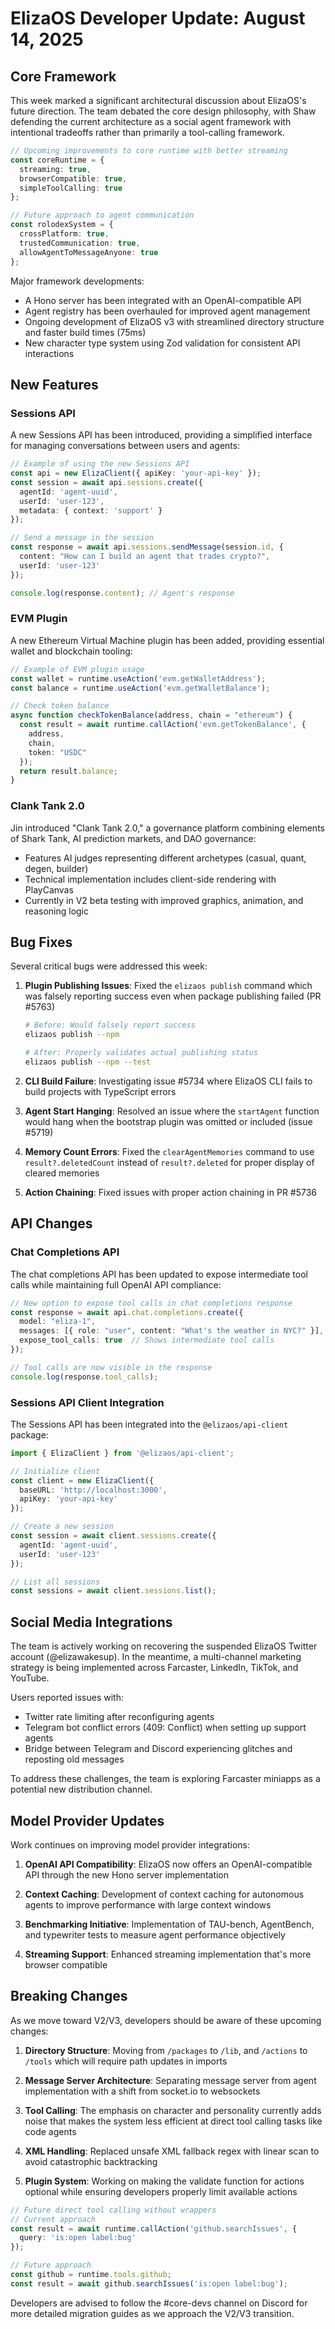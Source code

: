 # ElizaOS Developer Update: August 14, 2025

## Core Framework

This week marked a significant architectural discussion about ElizaOS's future direction. The team debated the core design philosophy, with Shaw defending the current architecture as a social agent framework with intentional tradeoffs rather than primarily a tool-calling framework.

```typescript
// Upcoming improvements to core runtime with better streaming
const coreRuntime = {
  streaming: true,
  browserCompatible: true,
  simpleToolCalling: true
};

// Future approach to agent communication
const rolodexSystem = {
  crossPlatform: true,
  trustedCommunication: true,
  allowAgentToMessageAnyone: true
};
```

Major framework developments:
- A Hono server has been integrated with an OpenAI-compatible API
- Agent registry has been overhauled for improved agent management
- Ongoing development of ElizaOS v3 with streamlined directory structure and faster build times (75ms)
- New character type system using Zod validation for consistent API interactions

## New Features

### Sessions API

A new Sessions API has been introduced, providing a simplified interface for managing conversations between users and agents:

```typescript
// Example of using the new Sessions API
const api = new ElizaClient({ apiKey: 'your-api-key' });
const session = await api.sessions.create({
  agentId: 'agent-uuid',
  userId: 'user-123',
  metadata: { context: 'support' }
});

// Send a message in the session
const response = await api.sessions.sendMessage(session.id, {
  content: "How can I build an agent that trades crypto?",
  userId: 'user-123'
});

console.log(response.content); // Agent's response
```

### EVM Plugin

A new Ethereum Virtual Machine plugin has been added, providing essential wallet and blockchain tooling:

```typescript
// Example of EVM plugin usage
const wallet = runtime.useAction('evm.getWalletAddress');
const balance = runtime.useAction('evm.getWalletBalance');

// Check token balance
async function checkTokenBalance(address, chain = "ethereum") {
  const result = await runtime.callAction('evm.getTokenBalance', { 
    address, 
    chain, 
    token: "USDC" 
  });
  return result.balance;
}
```

### Clank Tank 2.0

Jin introduced "Clank Tank 2.0," a governance platform combining elements of Shark Tank, AI prediction markets, and DAO governance:

- Features AI judges representing different archetypes (casual, quant, degen, builder)
- Technical implementation includes client-side rendering with PlayCanvas
- Currently in V2 beta testing with improved graphics, animation, and reasoning logic

## Bug Fixes

Several critical bugs were addressed this week:

1. **Plugin Publishing Issues**: Fixed the `elizaos publish` command which was falsely reporting success even when package publishing failed (PR #5763)
   
   ```bash
   # Before: Would falsely report success
   elizaos publish --npm
   
   # After: Properly validates actual publishing status
   elizaos publish --npm --test
   ```

2. **CLI Build Failure**: Investigating issue #5734 where ElizaOS CLI fails to build projects with TypeScript errors

3. **Agent Start Hanging**: Resolved an issue where the `startAgent` function would hang when the bootstrap plugin was omitted or included (issue #5719)

4. **Memory Count Errors**: Fixed the `clearAgentMemories` command to use `result?.deletedCount` instead of `result?.deleted` for proper display of cleared memories

5. **Action Chaining**: Fixed issues with proper action chaining in PR #5736

## API Changes

### Chat Completions API

The chat completions API has been updated to expose intermediate tool calls while maintaining full OpenAI API compliance:

```typescript
// New option to expose tool calls in chat completions response
const response = await api.chat.completions.create({
  model: "eliza-1",
  messages: [{ role: "user", content: "What's the weather in NYC?" }],
  expose_tool_calls: true  // Shows intermediate tool calls
});

// Tool calls are now visible in the response
console.log(response.tool_calls);
```

### Sessions API Client Integration

The Sessions API has been integrated into the `@elizaos/api-client` package:

```typescript
import { ElizaClient } from '@elizaos/api-client';

// Initialize client
const client = new ElizaClient({
  baseURL: 'http://localhost:3000',
  apiKey: 'your-api-key'
});

// Create a new session
const session = await client.sessions.create({
  agentId: 'agent-uuid',
  userId: 'user-123'
});

// List all sessions
const sessions = await client.sessions.list();
```

## Social Media Integrations

The team is actively working on recovering the suspended ElizaOS Twitter account (@elizawakesup). In the meantime, a multi-channel marketing strategy is being implemented across Farcaster, LinkedIn, TikTok, and YouTube.

Users reported issues with:
- Twitter rate limiting after reconfiguring agents
- Telegram bot conflict errors (409: Conflict) when setting up support agents
- Bridge between Telegram and Discord experiencing glitches and reposting old messages

To address these challenges, the team is exploring Farcaster miniapps as a potential new distribution channel.

## Model Provider Updates

Work continues on improving model provider integrations:

1. **OpenAI API Compatibility**: ElizaOS now offers an OpenAI-compatible API through the new Hono server implementation

2. **Context Caching**: Development of context caching for autonomous agents to improve performance with large context windows

3. **Benchmarking Initiative**: Implementation of TAU-bench, AgentBench, and typewriter tests to measure agent performance objectively

4. **Streaming Support**: Enhanced streaming implementation that's more browser compatible

## Breaking Changes

As we move toward V2/V3, developers should be aware of these upcoming changes:

1. **Directory Structure**: Moving from `/packages` to `/lib`, and `/actions` to `/tools` which will require path updates in imports

2. **Message Server Architecture**: Separating message server from agent implementation with a shift from socket.io to websockets

3. **Tool Calling**: The emphasis on character and personality currently adds noise that makes the system less efficient at direct tool calling tasks like code agents

4. **XML Handling**: Replaced unsafe XML fallback regex with linear scan to avoid catastrophic backtracking

5. **Plugin System**: Working on making the validate function for actions optional while ensuring developers properly limit available actions

```typescript
// Future direct tool calling without wrappers
// Current approach
const result = await runtime.callAction('github.searchIssues', { 
  query: 'is:open label:bug' 
});

// Future approach
const github = runtime.tools.github;
const result = await github.searchIssues('is:open label:bug');
```

Developers are advised to follow the #core-devs channel on Discord for more detailed migration guides as we approach the V2/V3 transition.